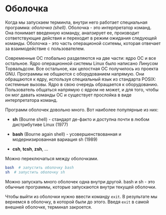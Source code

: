 # Оболочка

Когда мы запускаем терминла, внутри него работает специальная программа: *оболочка (shell)*. Оболочка - это интерпретатор команд. Она понимает введенную команду, аналзирует ее, производит сответствующие действия и переходит в режим ожидания следующей команды. Оболочка - это часть операционой сситемы, которая отвечает за взаимодействие с пользователем.

Современные ОС глобально разделяются на две части: ядро ОС и все остальное. Ядро операционной системы Linux было написано Линусом Торвальдсом. Все остальное, как целостная ОС получилось из проекта GNU. Программы не общаются с оборудованием напрямую. Они обращаются к ядру, используя специальный язык из стандарта POSIX: системные вызовы. Ядро в свою очередь обращается к оборудованию. Пользователь общаться напрямую с ядром не может, и для того, чтобы он мог давать команды ОС и существует прослойка в виде интерпретатора команд.

Программ оболочек довольно много. Вот наиболее популярные из них:

* **sh** (Bourne shell) - стандарт де-факто и доступна почти в любом дистрибутиве Linux (1977)

* **bash** (Bourne again shell) - усовершенствованная и модернизированная вариация sh (1989)

* **csh**, **tcsh**, **zsh**, ...

Можно переключаться между оболочками.

```bash
bash  # запустить оболочку bash
sh  # запустить оболочку sh
```

Можно запускать много оболочек одна внутри другой. bash и sh - это обычные программы, которые запускаются внутри текущей оболочки.

Чтобы выйти из оболочки нужно ввести команду `exit`. В результате мы вернемся в оболочку, в которой были до этого. Введя `exit` в самой внешней оболочке, терминал закроется.
